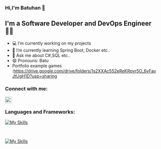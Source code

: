 ### Hi,I'm Batuhan 👋

## I'm a Software Developer and DevOps Engineer 👨‍💻



- 💻 I’m currently working on my projects
- 🌱 I’m currently learning Spring Boot, Docker etc..
- 💬 Ask me about C#,SQL etc..
- 😄 Pronouns: Batu
- Portfolio example games :https://drive.google.com/drive/folders/1s2XXAc552eReKRpvr5O_6yFavJtUgH1D?usp=sharing

### Connect with me:

[<img align="left" alt="sank2000 | Instagram" width="22px" src="https://cdn.jsdelivr.net/npm/simple-icons@3.6.1/icons/linkedin.svg" />][Linkedln]

<br />

### Languages and Frameworks:


[![My Skills](https://skillicons.dev/icons?i=py,css,cs,java,mysql,selenium,unity)](https://skillicons.dev)

<br />

[![My Skills](https://skillicons.dev/icons?i=blender,grafana,prometheus,docker,git,jenkins,kubernetes,postman,spring,tensorflow)](https://skillicons.dev)






[twitter]: https://twitter.com/batuuu_Y
[instagram]: https://www.instagram.com/batuxyilmaz/
[Linkedln]: https://www.linkedin.com/in/batuyilmazz/

